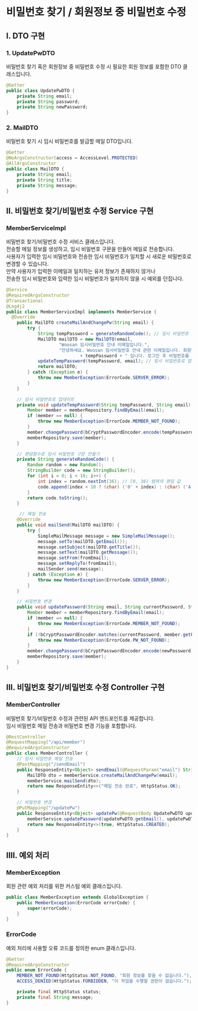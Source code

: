 # 비밀번호 찾기 / 회원정보 중 비밀번호 수정
## I. DTO 구현
### 1. UpdatePwDTO
비밀번호 찾기 혹은 회원정보 중 비밀번호 수정 시 필요한 회원 정보를 포함한 DTO 클래스입니다.

```java
@Getter
public class UpdatePwDTO {
    private String email;
    private String password;
    private String newPassword;
}
```

### 2. MailDTO
비밀번호 찾기 시 임시 비밀번호를 발급할 메일 DTO입니다.

```java
@Getter
@NoArgsConstructor(access = AccessLevel.PROTECTED)
@AllArgsConstructor
public class MailDTO {
    private String email;
    private String title;
    private String message;
}
```

## II. 비밀번호 찾기/비밀번호 수정 Service 구현
### MemberServiceImpl
비밀번호 찾기/비밀번호 수정 서비스 클래스입니다. <br>
전송할 메일 정보를 생성하고, 임시 비밀번호 구문을 만들어 메일로 전송합니다. <br>
사용자가 입력한 임시 비밀번호와 전송한 임시 비밀번호가 일치할 시 새로운 비밀번호로 변경할 수 있습니다. <br>
만약 사용자가 입력한 이메일과 일치하는 유저 정보가 존재하지 않거나 <br>
전송한 임시 비밀번호와 입력한 임시 비밀번호가 일치하지 않을 시 예외를 던집니다.

```java
@Service
@RequiredArgsConstructor
@Transactional
@Log4j2
public class MemberServiceImpl implements MemberService {
  @Override
    public MailDTO createMailAndChangePw(String email) {
        try {
            String tempPassword = generateRandomCode(); // 임시 비밀번호 생성
            MailDTO mailDTO = new MailDTO(email,
                    "Woosan 임시비밀번호 안내 이메일입니다.",
                    "안녕하세요. Woosan 임시비밀번호 안내 관련 이메일입니다. 회원님의 임시 비밀번호는 "
                            + tempPassword + " 입니다. 로그인 후 비밀번호를 변경해 주세요.");
            updateTempPassword(tempPassword, email); // 임시 비밀번호로 업데이트
            return mailDTO;
        } catch (Exception e) {
            throw new MemberException(ErrorCode.SERVER_ERROR);
        }
    }

    // 임시 비밀번호로 업데이트
    private void updateTempPassword(String tempPassword, String email) {
        Member member = memberRepository.findByEmail(email);
        if (member == null) {
            throw new MemberException(ErrorCode.MEMBER_NOT_FOUND);
        }
        member.changePassword(bCryptPasswordEncoder.encode(tempPassword));
        memberRepository.save(member);
    }

    // 랜덤함수로 임시 비밀번호 구문 만들기
    private String generateRandomCode() {
        Random random = new Random();
        StringBuilder code = new StringBuilder();
        for (int i = 0; i < 10; i++) {
            int index = random.nextInt(36); // [0, 36) 범위의 랜덤 값
            code.append(index < 10 ? (char) ('0' + index) : (char) ('A' + index - 10));
        }
        return code.toString();
    }

     // 메일 전송
    @Override
    public void mailSend(MailDTO mailDTO) {
        try {
            SimpleMailMessage message = new SimpleMailMessage();
            message.setTo(mailDTO.getEmail());
            message.setSubject(mailDTO.getTitle());
            message.setText(mailDTO.getMessage());
            message.setFrom(fromEmail);
            message.setReplyTo(fromEmail);
            mailSender.send(message);
        } catch (Exception e) {
            throw new MemberException(ErrorCode.SERVER_ERROR);
        }
    }

    // 비밀번호 변경
    public void updatePassword(String email, String currentPassword, String newPassword) {
        Member member = memberRepository.findByEmail(email);
        if (member == null) {
            throw new MemberException(ErrorCode.MEMBER_NOT_FOUND);
        }
        if (!bCryptPasswordEncoder.matches(currentPassword, member.getPassword())) {
            throw new MemberException(ErrorCode.PW_NOT_FOUND);
        }
        member.changePassword(bCryptPasswordEncoder.encode(newPassword));
        memberRepository.save(member);
    }
}
```

## III. 비밀번호 찾기/비밀번호 수정 Controller 구현
### MemberController
비밀번호 찾기/비밀번호 수정과 관련된 API 엔드포인트를 제공합니다. <br>
임시 비밀번호 메일 전송과 비밀번호 변경 기능을 포함합니다.

```java
@RestController
@RequestMapping("/api/member")
@RequiredArgsConstructor
public class MemberController {
    // 임시 비밀번호 메일 전송
    @PostMapping("/sendEmail")
    public ResponseEntity<Object> sendEmail(@RequestParam("email") String email) {
        MailDTO dto = memberService.createMailAndChangePw(email);
        memberService.mailSend(dto);
        return new ResponseEntity<>("메일 전송 완료", HttpStatus.OK);
    }

    // 비밀번호 변경 
    @PutMapping("/updatePw")
    public ResponseEntity<Object> updatePw(@RequestBody UpdatePwDTO updatePwDTO) {
        memberService.updatePassword(updatePwDTO.getEmail(), updatePwDTO.getPassword(), updatePwDTO.getNewPassword());
        return new ResponseEntity<>(true, HttpStatus.CREATED);
    }
}
```

## IIII. 예외 처리
### MemberException
회원 관련 예외 처리를 위한 커스텀 예외 클래스입니다.

```java
public class MemberException extends GlobalException {
    public MemberException(ErrorCode errorCode) {
        super(errorCode);
    }
}
```

### ErrorCode
예외 처리에 사용할 오류 코드를 정의한 enum 클래스입니다.

```java
@Getter
@RequiredArgsConstructor
public enum ErrorCode {
    MEMBER_NOT_FOUND(HttpStatus.NOT_FOUND, "회원 정보를 찾을 수 없습니다."),
    ACCESS_DENIED(HttpStatus.FORBIDDEN, "이 작업을 수행할 권한이 없습니다.");

    private final HttpStatus status;
    private final String message;
}
```

